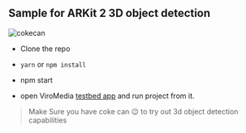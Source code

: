 ##  Sample for ARKit 2 3D object detection

![cokecan](./CokeCan.gif)

- Clone the repo

- `yarn` or `npm install`

- npm start

- open ViroMedia [testbed app](https://docs.viromedia.com/docs/develop-with-viro)
and run project from it.

> Make Sure you have coke can 😉 to try out 3d object detection capabilities